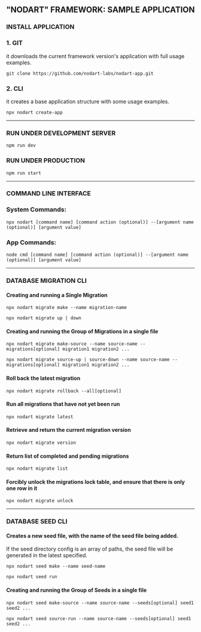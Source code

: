 
## "NODART" FRAMEWORK: SAMPLE APPLICATION

### INSTALL APPLICATION

### 1. GIT

it downloads the current framework version's application with full usage examples.

```
git clone https://github.com/nodart-labs/nodart-app.git
```

### 2. CLI

it creates a base application structure with some usage examples.

```
npx nodart create-app
```

---

### RUN UNDER DEVELOPMENT SERVER
```
npm run dev
```

### RUN UNDER PRODUCTION
```
npm run start
```

---

### COMMAND LINE INTERFACE

### System Commands:
```
npx nodart [command name] [command action (optional)] --[argument name (optional)] [argument value]
```

### App Commands:
```
node cmd [command name] [command action (optional)] --[argument name (optional)] [argument value]
```

---

### DATABASE MIGRATION CLI

#### Creating and running a Single Migration
```
npx nodart migrate make --name migration-name
```
```
npx nodart migrate up | down
```

#### Creating and running the Group of Migrations in a single file
```
npx nodart migrate make-source --name source-name --migrations[optional] migration1 migration2 ...
```
```
npx nodart migrate source-up | source-down --name source-name --migrations[optional] migration1 migration2 ...
```

#### Roll back the latest migration
```
npx nodart migrate rollback --all[optional]
```

#### Run all migrations that have not yet been run
```
npx nodart migrate latest
```

#### Retrieve and return the current migration version
```
npx nodart migrate version
```

#### Return list of completed and pending migrations
```
npx nodart migrate list
```

#### Forcibly unlock the migrations lock table, and ensure that there is only one row in it
```
npx nodart migrate unlock
```

---

### DATABASE SEED CLI

#### Creates a new seed file, with the name of the seed file being added.
If the seed directory config is an array of paths, the seed file will be generated in the latest specified.
```
npx nodart seed make --name seed-name
```
```
npx nodart seed run
```

#### Creating and running the Group of Seeds in a single file
```
npx nodart seed make-source --name source-name --seeds[optional] seed1 seed2 ...
```
```
npx nodart seed source-run --name source-name --seeds[optional] seed1 seed2 ...
```
